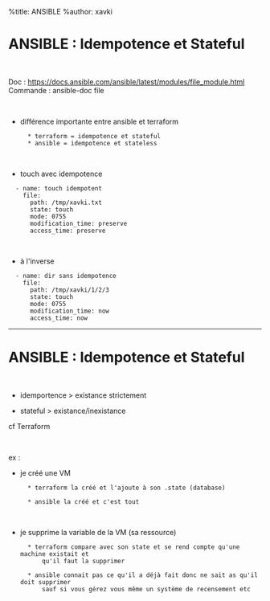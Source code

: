 %title: ANSIBLE
%author: xavki


# ANSIBLE : Idempotence et Stateful


<br>

Doc : https://docs.ansible.com/ansible/latest/modules/file_module.html
Commande : ansible-doc file

<br>

* différence importante entre ansible et terraform

		* terraform = idempotence et stateful
		* ansible = idempotence et stateless

<br>

* touch avec idempotence

```
  - name: touch idempotent
    file:
      path: /tmp/xavki.txt
      state: touch
      mode: 0755
      modification_time: preserve
      access_time: preserve
```

<br>

* à l'inverse

```
  - name: dir sans idempotence
    file:
      path: /tmp/xavki/1/2/3
      state: touch
      mode: 0755
      modification_time: now
      access_time: now
```


---------------------------------------------------------------------------------


# ANSIBLE : Idempotence et Stateful



<br>

* idemportence > existance strictement

* stateful > existance/inexistance

cf Terraform


<br>

ex :

* je créé une VM

		* terraform la créé et l'ajoute à son .state (database)

		* ansible la créé et c'est tout

<br>


* je supprime la variable de la VM (sa ressource)

		* terraform compare avec son state et se rend compte qu'une machine existait et 
			qu'il faut la supprimer

		* ansible connait pas ce qu'il a déjà fait donc ne sait as qu'il doit supprimer
			sauf si vous gérez vous même un système de recensement etc


